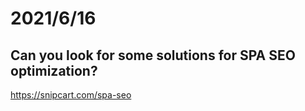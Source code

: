 # 2021/6/16
## Can you look for some solutions for SPA SEO optimization?
https://snipcart.com/spa-seo